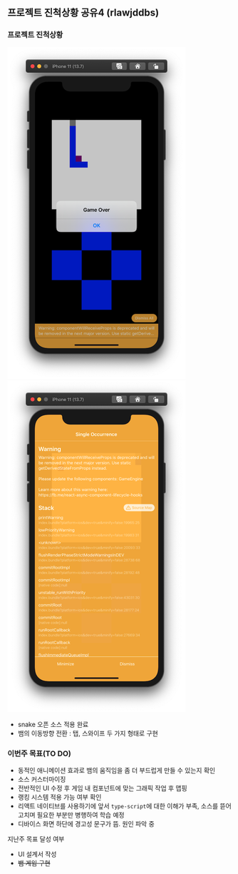 ## 프로젝트 진척상황 공유4 (rlawjddbs)
### 프로젝트 진척상황
![snake game](https://github.com/ohbokdong/AppDevStudy/blob/master/ProjectCheckout/04/rlawjddbs/images/snake_game.png)
![warning](https://github.com/ohbokdong/AppDevStudy/blob/master/ProjectCheckout/04/rlawjddbs/images/warning.png)   
- snake 오픈 소스 적용 완료
- 뱀의 이동방향 전환 : 탭, 스와이프 두 가지 형태로 구현

### 이번주 목표(TO DO)
- 동적인 애니메이션 효과로 뱀의 움직임을 좀 더 부드럽게 만들 수 있는지 확인
- 소스 커스터마이징
- 전반적인 UI 수정 후 게임 내 컴포넌트에 맞는 그래픽 작업 후 맵핑
- 랭킹 시스템 적용 가능 여부 확인
- 리액트 네이티브를 사용하기에 앞서 `type-script`에 대한 이해가 부족, 소스를 뜯어고치며 필요한 부분만 병행하여 학습 예정
- 디바이스 화면 하단에 경고성 문구가 뜸. 원인 파악 중


지난주 목표 달성 여부
- UI 설계서 작성
- ~~뱀 게임 구현~~




